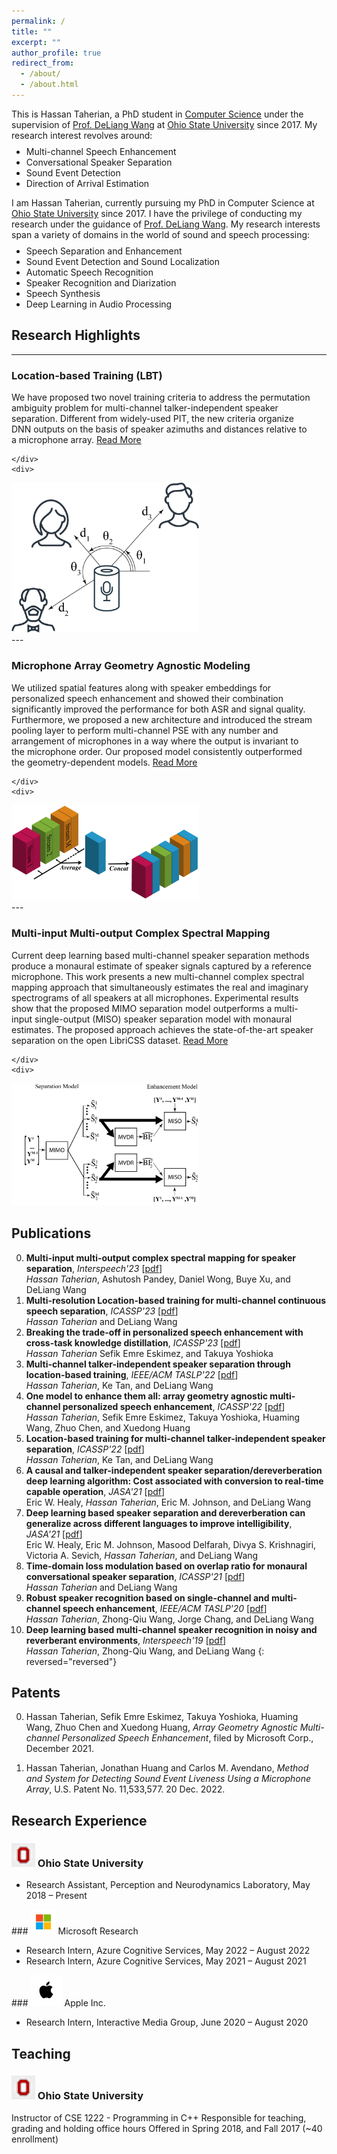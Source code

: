 ```yaml
---
permalink: /
title: ""
excerpt: ""
author_profile: true
redirect_from: 
  - /about/
  - /about.html
---
```


This is Hassan Taherian, a PhD student in [Computer&nbsp;Science](https://cse.osu.edu/) under the supervision of [Prof.&nbsp;DeLiang&nbsp;Wang](https://web.cse.ohio-state.edu/~wang.77/) at [Ohio&nbsp;State&nbsp;University](https://www.osu.edu) since 2017. My research interest revolves around:
<ul class='twocol' style="margin-top: -1%;" markdown='1'>
<li> Multi-channel Speech Enhancement</li>
<li> Conversational Speaker Separation</li>
<li> Sound Event Detection</li>
<li> Direction of Arrival Estimation</li>
</ul>



I am Hassan Taherian, currently pursuing my PhD in Computer Science at [Ohio&nbsp;State&nbsp;University](https://cse.osu.edu/) since 2017. I have the privilege of conducting my research under the guidance of [Prof.&nbsp;DeLiang&nbsp;Wang](https://web.cse.ohio-state.edu/~wang.77/). My research interests span a variety of domains in the world of sound and speech processing:

<ul class='twocol' style="margin-top: -1%;" markdown='1'>
<li>Speech Separation and Enhancement</li>
<li>Sound Event Detection and Sound Localization</li>
<li>Automatic Speech Recognition</li>
<li>Speaker Recognition and Diarization</li>
<li>Speech Synthesis</li>
<li>Deep Learning in Audio Processing</li>
</ul>


## Research Highlights
----


### Location-based Training (LBT)
<div style="display: flex; align-items: center;">
    <div style="flex: 1; padding-right: 20px;">
        We have proposed two novel training criteria to address the permutation ambiguity problem for multi-channel
talker-independent speaker separation. Different from widely-used PIT, the new criteria organize DNN outputs on the basis of speaker azimuths and distances relative to a microphone array. 
      <a href="http://web.cse.ohio-state.edu/~wang.77/papers/TTW.taslp22.pdf">Read More</a>
 
    </div>
    <div>
       
<img src='/images/lbt.png' style='width:300px;' alt='Project 1 Image Description'>
    </div>
</div>
---

### Microphone Array Geometry Agnostic Modeling
<div style="display: flex; align-items: center;">
    <div style="flex: 1; padding-right: 20px;">
        We utilized spatial features along with speaker embeddings for personalized speech enhancement and showed their combination significantly improved the performance for both ASR and signal quality. Furthermore, we proposed a new architecture and introduced the stream pooling layer to perform multi-channel PSE with any number and arrangement of microphones in a way where the output is invariant to the microphone order. Our proposed model consistently outperformed the geometry-dependent models. 
      <a href="https://arxiv.org/pdf/2110.10330.pdf">Read More</a>
 
    </div>
    <div>
       
<img src='/images/stream_averaging.png' style='width:300px;' alt='Project 1 Image Description'>
    </div>
</div>
---

### Multi-input Multi-output Complex Spectral Mapping
<div style="display: flex; align-items: center;">
    <div style="flex: 1; padding-right: 20px;">
        Current deep learning based multi-channel speaker separation methods produce a monaural estimate of speaker signals captured by a reference microphone. This work presents a new multi-channel complex spectral mapping approach that simultaneously estimates the real and imaginary spectrograms of all speakers at all microphones. Experimental results show that the proposed MIMO separation model outperforms a multi-input single-output (MISO) speaker separation model with monaural estimates. The proposed approach achieves the state-of-the-art speaker separation on the open LibriCSS dataset.
      <a href="http://web.cse.ohio-state.edu/~wang.77/papers/TPWXW.interspeech23.pdf">Read More</a>
 
    </div>
    <div>
       
<img src='/images/MIMO.png' style='width:300px;' alt='Project 1 Image Description'>
    </div>
</div>

Publications
----

0. **Multi-input multi-output complex spectral mapping for speaker separation**, *Interspeech'23* [[pdf](http://web.cse.ohio-state.edu/~wang.77/papers/TPWXW.interspeech23.pdf)]
<br><i>Hassan Taherian</i>, Ashutosh Pandey, Daniel Wong, Buye Xu, and DeLiang Wang
0. **Multi-resolution Location-based training for multi-channel continuous speech separation**, *ICASSP'23* [[pdf](http://web.cse.ohio-state.edu/~wang.77/papers/Taherian-Wang.icassp23.pdf)]
<br><i>Hassan Taherian</i> and DeLiang Wang
0. **Breaking the trade-off in personalized speech enhancement with cross-task knowledge distillation**, *ICASSP'23* [[pdf](https://arxiv.org/pdf/2211.02944.pdf)]
<br><i>Hassan Taherian</i> Sefik Emre Eskimez, and Takuya Yoshioka
0. **Multi-channel talker-independent speaker separation through location-based training**, *IEEE/ACM TASLP'22* [[pdf](http://web.cse.ohio-state.edu/~wang.77/papers/TTW.taslp22.pdf)]
<br><i>Hassan Taherian</i>, Ke Tan, and DeLiang Wang
0. **One model to enhance them all: array geometry agnostic multi-channel personalized speech enhancement**, *ICASSP'22* [[pdf](https://arxiv.org/pdf/2110.10330.pdf)]
<br><i>Hassan Taherian</i>, Sefik Emre Eskimez, Takuya Yoshioka, Huaming Wang, Zhuo Chen, and Xuedong Huang
0. **Location-based training for multi-channel talker-independent speaker separation**, *ICASSP'22* [[pdf](https://web.cse.ohio-state.edu/~wang.77/papers/TTW.icassp22.pdf)]
<br><i>Hassan Taherian</i>, Ke Tan, and DeLiang Wang
0. **A causal and talker-independent speaker separation/dereverberation deep learning algorithm: Cost associated with conversion to real-time capable operation**, *JASA'21* [[pdf](https://web.cse.ohio-state.edu/~wang.77/papers/HTJW.jasa21b.pdf)]
<br>Eric W. Healy, <i>Hassan Taherian</i>, Eric M. Johnson, and DeLiang Wang
0. **Deep learning based speaker separation and dereverberation can generalize across different languages to improve intelligibility**, *JASA'21* [[pdf](https://web.cse.ohio-state.edu/~wang.77/papers/HealyEtAl.jasa21.pdf)]
<br> Eric W. Healy, Eric M. Johnson, Masood Delfarah, Divya S. Krishnagiri, Victoria A. Sevich, <i>Hassan Taherian</i>, and DeLiang Wang
0. **Time-domain loss modulation based on overlap ratio for monaural conversational speaker separation**, *ICASSP'21* [[pdf](https://web.cse.ohio-state.edu/~wang.77/papers/Taherian-Wang.icassp21.pdf)]
<br><i>Hassan Taherian</i> and DeLiang Wang
0. **Robust speaker recognition based on single-channel and multi-channel speech enhancement**, *IEEE/ACM TASLP'20* [[pdf](https://web.cse.ohio-state.edu/~wang.77/papers/TWCW.taslp20.pdf)]
<br><i>Hassan Taherian</i>, Zhong-Qiu Wang, Jorge Chang, and DeLiang Wang
0. **Deep learning based multi-channel speaker recognition in noisy and reverberant environments**, *Interspeech'19* [[pdf](https://web.cse.ohio-state.edu/~wang.77/papers/TWCW.taslp20.pdf)]
<br><i>Hassan Taherian</i>, Zhong-Qiu Wang, and DeLiang Wang
{: reversed="reversed"}

Patents
----


0. Hassan Taherian, Sefik Emre Eskimez, Takuya Yoshioka, Huaming Wang, Zhuo Chen and Xuedong Huang, <i>Array Geometry Agnostic Multi-channel Personalized Speech Enhancement</i>, filed by Microsoft Corp., December 2021.

0. Hassan Taherian, Jonathan Huang and Carlos M. Avendano, <i>Method and System for Detecting Sound Event Liveness Using a Microphone Array</i>, U.S. Patent No. 11,533,577. 20 Dec. 2022.



Research Experience
----
###  <img src='/images/osu_small.jpeg' style='width:38px'>  Ohio State University 
<ul class='twocol' markdown='1'>
<li>Research Assistant, Perception and Neurodynamics Laboratory, May 2018 – Present</li>
</ul>
###  <img src='/images/microsoft_small.jpeg' style='width:40px' >  Microsoft Research
<ul class='twocol' markdown='1'>
<li>Research Intern, Azure Cognitive Services, May 2022 – August 2022</li>
<li>Research Intern, Azure Cognitive Services, May 2021 – August 2021</li>
</ul>
### <img src='/images/apple_small.jpeg' style='width:50px'  >  Apple Inc.
<ul class='twocol' markdown='1'>
<li>Research Intern, Interactive Media Group, June 2020 – August 2020</li>
</ul>

Teaching
----
### <img src='/images/osu_small.jpeg' style='width:38px'> Ohio State University
Instructor of CSE 1222 - Programming in C++
Responsible for teaching, grading and holding office hours
Offered in Spring 2018, and Fall 2017 (~40 enrollment)



